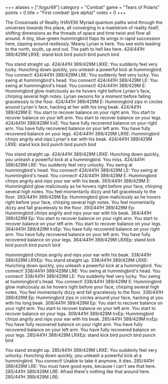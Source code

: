 +++
aliases = ["/logs/49"]
category = "Combat"
game = "Tears of Polaris"
points = 0
title = "First combat! (pre alpha)"
votes = 0
+++

The Crossroads of Reality                         (HAVEN)
Myriad quantum paths wind through the universes towards this place, all converging in a maelstrom of reality itself, shifting dimensions as the threads of space and time twist and flow all around.
A tiny, blue-green hummingbird flaps its wings in rapid succession here, zipping around restlessly. Meany Lyrian is here.
You see exits leading to the north, south, up and out.
The path to hell lies here.
424/441H 389/429M LRXE: stand
kick bird
punch bird
punch bird

You stand straight up.
424/441H 389/429M LRXE:
You suddenly feel very lucky.
Hunching down quickly, you unleash a powerful kick at hummingbird.
You connect!
424/441H 389/429M LRE:
You suddenly feel very lucky.
You swing at hummingbird's head.
You connect!
424/441H 389/429M LE:
You swing at hummingbird's head.
You connect!
424/441H 389/429M E:
Hummingbird glow maliciously as he hovers right before Lyrian's face, chirping several high notes. Lyrian swoons for a moment before falling gracelessly to the floor.
424/441H 389/429M E:
Hummingbird zips in circles around Lyrian's face, hacking at her with his long beak.
424/441H 389/429M E:
You start to recover balance on your right arm.
You start to recover balance on your left arm.
You start to recover balance on your legs.
424/441H 389/429M lrxE:
You have fully recovered balance on your right arm.
You have fully recovered balance on your left arm.
You have fully recovered balance on your legs.
424/441H 389/429M LRXE:
Hummingbird chirps angrily and nips Lyrian's ear with his beak.
424/441H 389/429M LRXE: stand
kick bird
punch bird
punch bird

You stand straight up.
424/441H 389/429M LRXE:
Hunching down quickly, you unleash a powerful kick at a hummingbird.
You miss.
424/441H 389/429M LRE:
You suddenly feel very unlucky.
You swing at hummingbird's head.
You connect!
424/441H 389/429M LE:
You swing at hummingbird's head.
You connect!
424/441H 389/429M E:
Hummingbird chirps angrily and nips your ear with his beak.
393/441H 389/429M E:
Hummingbird glow maliciously as he hovers right before your face, chirping several high notes. You feel momentarily dizzy and fall gracelessly to the floor.
393/441H 389/429M Ep:
Hummingbird glow maliciously as he hovers right before your face, chirping several high notes. You feel momentarily dizzy and fall gracelessly to the floor.
393/441H 389/429M Ep:
Hummingbird chirps angrily and nips your ear with his beak.
364/441H 389/429M Ep:
You start to recover balance on your right arm.
You start to recover balance on your left arm.
You start to recover balance on your legs.
364/441H 389/429M lrxEp:
You have fully recovered balance on your right arm.
You have fully recovered balance on your left arm.
You have fully recovered balance on your legs.
364/441H 389/429M LRXEp: stand
kick bird
punch bird
punch bird

Hummingbird chirps angrily and nips your ear with his beak.
338/441H 389/429M LRXEp:
You stand straight up.
338/441H 389/429M LRXE:
Hunching down quickly, you unleash a powerful kick at a hummingbird.
You connect!
338/441H 389/429M LRE:
You swing at hummingbird's head.
You connect!
338/441H 389/429M LE:
You suddenly feel very lucky.
You swing at hummingbird's head.
You connect!
338/441H 389/429M E:
Hummingbird glow maliciously as he hovers right before your face, chirping several high notes. You feel momentarily dizzy and fall gracelessly to the floor.
338/441H 389/429M Ep:
Hummingbird zips in circles around your face, hacking at you with his long beak.
309/441H 389/429M Ep:
You start to recover balance on your right arm.
You start to recover balance on your left arm.
You start to recover balance on your legs.
309/441H 389/429M lrxEp:
Hummingbird chirps angrily and nips your ear with his beak.
285/441H 389/429M lrxEp:
You have fully recovered balance on your right arm.
You have fully recovered balance on your left arm.
You have fully recovered balance on your legs.
285/441H 389/429M LRXEp: stand
kick bird
punch bird
punch bird

You stand straight up.
285/441H 389/429M LRXE:
You suddenly feel very unlucky.
Hunching down quickly, you unleash a powerful kick at a hummingbird.
You connect!
Unable to take it anymore, it dies.
285/441H 389/429M LRE:
You must have good eyes, because I can't see that here.
285/441H 389/429M LRE:
Afraid there's nothing like that around here.
285/441H 389/429M LRE: 